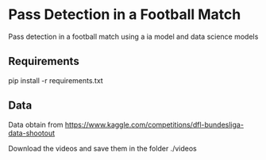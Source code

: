 # Pass Detection in a Football Match

Pass detection in a football match using a ia model and data science models


##  Requirements

pip install -r requirements.txt
## Data

Data obtain from https://www.kaggle.com/competitions/dfl-bundesliga-data-shootout

Download the videos and save them in the folder ./videos